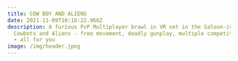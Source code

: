 ```yaml
---
title: COW BOY AND ALIENS
date: 2021-11-09T10:16:22.966Z
description: A furious PvP Multiplayer brawl in VR set in the Saloon-iverse of
  Cowbots and Aliens - free movement, deadly gunplay, multiple competitive modes
  - all for you
image: /img/header.jpeg
---
```

